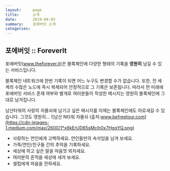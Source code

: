 ```yaml
---
layout:     page
title:      소개
date:       2019-04-03
summary:    포에버잇 소개
categories:
---
```

## 포에버잇 :: ForeverIt


포에버잇\(<a href="http://www.theforever.it" target="_blank">www.theforever.it</a>\)은 블록체인에 다양한 형태의 기록을 <b>영원히</b> 남길 수 있는 서비스입니다.

블록체인 네트워크에 한번 기록이 되면 어느 누구도 변경할 수가 없습니다. 또한, 전 세계의 수많은 노드에 즉시 복제되어 안정적으로 그 기록은 보존됩니다. 따라서 먼 미래에 포에버잇 서비스 존재 여부와 별개로 여러분들이 작성한 메시지는 영원히 블록체인에 그대로 남겨집니다.

남산타워의 사랑의 자물쇠에 남기고 싶은 메시지를 이제는 블록체인에도 아로새길 수 있습니다. 그것도 영원히…
![남산 N타워 자물쇠 (출처:www.befreetour.com](https://cdn-images-1.medium.com/max/2600/1*x6kErUD65sMcjh0x7HgqYQ.png)

* 사랑하는 연인에게 고백하세요. 연인들만의 속삭임을 남겨 보세요.
* 가족/연인/친구들 간의 추억을 기록하세요.
* 세상에 하고 싶은 말을 마음껏 외치세요.
* 여러분의 흔적을 세상에 새겨 보세요.
* 셀럽에게 마음을 전하세요.

